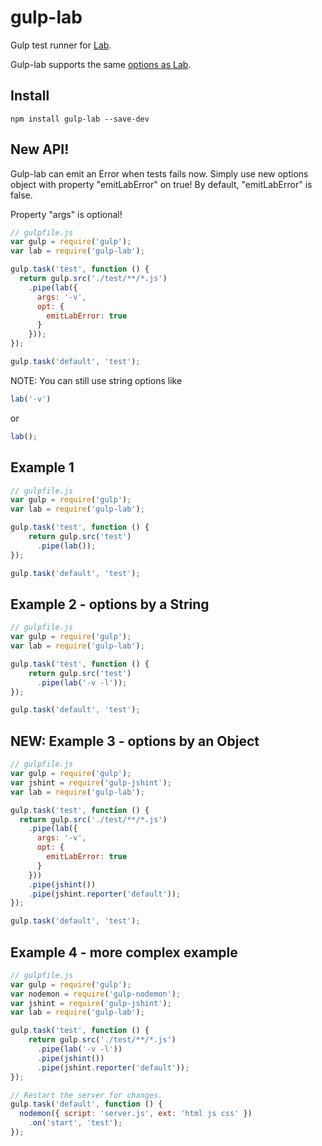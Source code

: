 gulp-lab
========

Gulp test runner for [Lab](https://github.com/spumko/lab).

Gulp-lab supports the same [options as Lab](https://github.com/spumko/lab#command-line).

## Install

```
npm install gulp-lab --save-dev
```

## New API!

Gulp-lab can emit an Error when tests fails now. 
Simply use new options object with property "emitLabError" on true! By default, "emitLabError" is false.

Property "args" is optional!

```js
// gulpfile.js
var gulp = require('gulp');
var lab = require('gulp-lab');

gulp.task('test', function () {
  return gulp.src('./test/**/*.js')
    .pipe(lab({
      args: '-v',
      opt: {
        emitLabError: true
      }
    }));
});

gulp.task('default', 'test');
```

NOTE: You can still use string options like

```js
lab('-v')
```

or 

```js
lab();
```


## Example 1

```js
// gulpfile.js
var gulp = require('gulp');
var lab = require('gulp-lab');

gulp.task('test', function () {
    return gulp.src('test')
      .pipe(lab());
});

gulp.task('default', 'test');
```


## Example 2 - options by a String

```js
// gulpfile.js
var gulp = require('gulp');
var lab = require('gulp-lab');

gulp.task('test', function () {
    return gulp.src('test')
      .pipe(lab('-v -l'));
});

gulp.task('default', 'test');
```

## NEW: Example 3 - options by an Object

```js
// gulpfile.js
var gulp = require('gulp');
var jshint = require('gulp-jshint');
var lab = require('gulp-lab');

gulp.task('test', function () {
  return gulp.src('./test/**/*.js')
    .pipe(lab({
      args: '-v',
      opt: {
        emitLabError: true
      }
    }))
    .pipe(jshint())
    .pipe(jshint.reporter('default'));
});

gulp.task('default', 'test');
```


## Example 4 - more complex example

```js
// gulpfile.js
var gulp = require('gulp');
var nodemon = require('gulp-nodemon');
var jshint = require('gulp-jshint');
var lab = require('gulp-lab');

gulp.task('test', function () {
    return gulp.src('./test/**/*.js')
      .pipe(lab('-v -l'))
      .pipe(jshint())
      .pipe(jshint.reporter('default'));
});

// Restart the server for changes.
gulp.task('default', function () {
  nodemon({ script: 'server.js', ext: 'html js css' })
    .on('start', 'test');
});
```